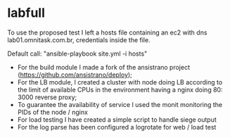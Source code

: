 # labfull

To use the proposed test I left a hosts file containing an ec2 with dns lab01.omnitask.com.br, credentials inside the file.

Default call: "ansible-playbook site.yml -i hosts"

- For the build module I made a fork of the ansistrano project (https://github.com/ansistrano/deploy);
- For the LB module, I created a cluster with node doing LB according to the limit of available CPUs in the environment having a nginx doing 80: 3000 reverse proxy;
- To guarantee the availability of service I used the monit monitoring the PIDs of the node / nginx
- For load testing I have created a simple script to handle siege output
- For the log parse has been configured a logrotate for web / load test
